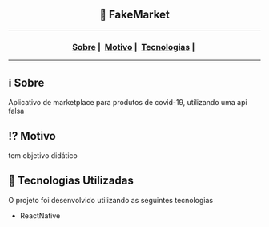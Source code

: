 <h2 align="center"> 🛒 FakeMarket</h2>

___

<h3 align="center">
  <a href="#information_source-sobre">Sobre</a>&nbsp;|&nbsp;
  <a href="#interrobang-motivo">Motivo</a>&nbsp;|&nbsp;  
  <a href="#rocket-tecnologias-utilizadas">Tecnologias</a>&nbsp;|&nbsp;
</h3>

___
## :information_source: Sobre

Aplicativo de marketplace para produtos de covid-19, utilizando uma api falsa

## :interrobang: Motivo

tem objetivo didático


## :rocket: Tecnologias Utilizadas 

O projeto foi desenvolvido utilizando as seguintes tecnologias

- ReactNative

